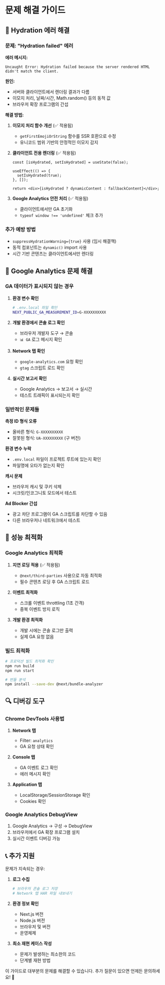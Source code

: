 # 문제 해결 가이드

## 🔧 Hydration 에러 해결

### 문제: "Hydration failed" 에러

**에러 메시지:**

```
Uncaught Error: Hydration failed because the server rendered HTML didn't match the client.
```

**원인:**

- 서버와 클라이언트에서 렌더링 결과가 다름
- 이모지 처리, 날짜/시간, Math.random() 등의 동적 값
- 브라우저 확장 프로그램의 간섭

**해결 방법:**

1. **이모지 처리 함수 개선** (✅ 적용됨)

   - `getFirstEmojiOrString` 함수를 SSR 호환으로 수정
   - 유니코드 범위 기반의 안정적인 이모지 감지

2. **클라이언트 전용 렌더링** (✅ 적용됨)

   ```tsx
   const [isHydrated, setIsHydrated] = useState(false);

   useEffect(() => {
     setIsHydrated(true);
   }, []);

   return <div>{isHydrated ? dynamicContent : fallbackContent}</div>;
   ```

3. **Google Analytics 안전 처리** (✅ 적용됨)
   - 클라이언트에서만 GA 초기화
   - `typeof window !== 'undefined'` 체크 추가

### 추가 예방 방법

- `suppressHydrationWarning={true}` 사용 (임시 해결책)
- 동적 컴포넌트는 `dynamic()` import 사용
- 시간 기반 콘텐츠는 클라이언트에서만 렌더링

## 🐛 Google Analytics 문제 해결

### GA 데이터가 표시되지 않는 경우

1. **환경 변수 확인**

   ```bash
   # .env.local 파일 확인
   NEXT_PUBLIC_GA_MEASUREMENT_ID=G-XXXXXXXXXX
   ```

2. **개발 환경에서 콘솔 로그 확인**

   - 브라우저 개발자 도구 → 콘솔
   - `📊 GA` 로그 메시지 확인

3. **Network 탭 확인**

   - `google-analytics.com` 요청 확인
   - `gtag` 스크립트 로드 확인

4. **실시간 보고서 확인**
   - Google Analytics → 보고서 → 실시간
   - 테스트 트래픽이 표시되는지 확인

### 일반적인 문제들

**측정 ID 형식 오류**

- 올바른 형식: `G-XXXXXXXXXX`
- 잘못된 형식: `UA-XXXXXXXXX` (구 버전)

**환경 변수 누락**

- `.env.local` 파일이 프로젝트 루트에 있는지 확인
- 파일명에 오타가 없는지 확인

**캐시 문제**

- 브라우저 캐시 및 쿠키 삭제
- 시크릿/인코그니토 모드에서 테스트

**Ad Blocker 간섭**

- 광고 차단 프로그램이 GA 스크립트를 차단할 수 있음
- 다른 브라우저나 네트워크에서 테스트

## 🚀 성능 최적화

### Google Analytics 최적화

1. **지연 로딩 적용** (✅ 적용됨)

   - `@next/third-parties` 사용으로 자동 최적화
   - 필수 콘텐츠 로딩 후 GA 스크립트 로드

2. **이벤트 최적화**

   - 스크롤 이벤트 throttling (1초 간격)
   - 중복 이벤트 방지 로직

3. **개발 환경 최적화**
   - 개발 시에는 콘솔 로그만 출력
   - 실제 GA 요청 없음

### 빌드 최적화

```bash
# 프로덕션 빌드 최적화 확인
npm run build
npm run start

# 번들 분석
npm install --save-dev @next/bundle-analyzer
```

## 🔍 디버깅 도구

### Chrome DevTools 사용법

1. **Network 탭**

   - Filter: `analytics`
   - GA 요청 상태 확인

2. **Console 탭**

   - GA 이벤트 로그 확인
   - 에러 메시지 확인

3. **Application 탭**
   - LocalStorage/SessionStorage 확인
   - Cookies 확인

### Google Analytics DebugView

1. Google Analytics → 구성 → DebugView
2. 브라우저에서 GA 확장 프로그램 설치
3. 실시간 이벤트 디버깅 가능

## 📞 추가 지원

문제가 지속되는 경우:

1. **로그 수집**

   ```bash
   # 브라우저 콘솔 로그 저장
   # Network 탭 HAR 파일 내보내기
   ```

2. **환경 정보 확인**

   - Next.js 버전
   - Node.js 버전
   - 브라우저 및 버전
   - 운영체제

3. **최소 재현 케이스 작성**
   - 문제가 발생하는 최소한의 코드
   - 단계별 재현 방법

이 가이드로 대부분의 문제를 해결할 수 있습니다. 추가 질문이 있으면 언제든 문의하세요! 🚀
